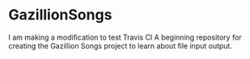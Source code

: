 # GazillionSongs
I am making a modification to test Travis CI
A beginning repository for creating the Gazillion Songs project to learn about file input output.
